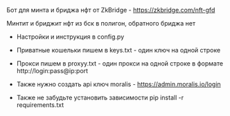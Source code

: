 Бот для минта и бриджа нфт от ZkBridge - https://zkbridge.com/nft-gfd

Минтит и бриджит нфт из бск в полигон, обратного бриджа нет

* Настройки и инструкция в config.py

* Приватные кошельки пишем в keys.txt - один ключ на одной строке

* Прокси пишем в proxyy.txt - один прокси на одной строке в формате http://login:pass@ip:port

* Также нужно создать api ключ moralis - https://admin.moralis.io/login

* Также не забудьте установить зависимости pip install -r requirements.txt